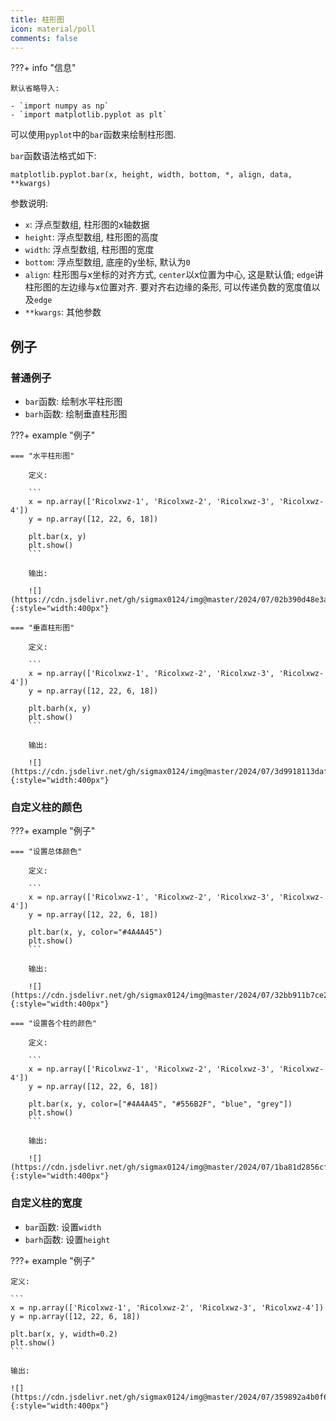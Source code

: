 ```yaml
---
title: 柱形图
icon: material/poll
comments: false
---
```


???+ info "信息"

    默认省略导入:

    - `import numpy as np`
    - `import matplotlib.pyplot as plt`

可以使用`pyplot`中的`bar`函数来绘制柱形图.

`bar`函数语法格式如下:

```
matplotlib.pyplot.bar(x, height, width, bottom, *, align, data, **kwargs)
```

参数说明:

- `x`: 浮点型数组, 柱形图的x轴数据
- `height`: 浮点型数组, 柱形图的高度
- `width`: 浮点型数组, 柱形图的宽度
- `bottom`: 浮点型数组, 底座的y坐标, 默认为`0`
- `align`: 柱形图与x坐标的对齐方式, `center`以x位置为中心, 这是默认值; `edge`讲柱形图的左边缘与x位置对齐. 要对齐右边缘的条形, 可以传递负数的宽度值以及`edge`
- `**kwargs`: 其他参数

## 例子

### 普通例子

- `bar`函数: 绘制水平柱形图
- `barh`函数: 绘制垂直柱形图

???+ example "例子"

    === "水平柱形图"

        定义:

        ```
        x = np.array(['Ricolxwz-1', 'Ricolxwz-2', 'Ricolxwz-3', 'Ricolxwz-4'])
        y = np.array([12, 22, 6, 18])

        plt.bar(x, y)
        plt.show()
        ```

        输出:

        ![](https://cdn.jsdelivr.net/gh/sigmax0124/img@master/2024/07/02b390d48e3ab42cc9fefd641d48e87a.png){:style="width:400px"}

    === "垂直柱形图"

        定义:

        ```
        x = np.array(['Ricolxwz-1', 'Ricolxwz-2', 'Ricolxwz-3', 'Ricolxwz-4'])
        y = np.array([12, 22, 6, 18])

        plt.barh(x, y)
        plt.show() 
        ```

        输出:

        ![](https://cdn.jsdelivr.net/gh/sigmax0124/img@master/2024/07/3d9918113dafe4dbe01f781ca8e14def.png){:style="width:400px"}

### 自定义柱的颜色

???+ example "例子"

    === "设置总体颜色"

        定义:

        ```
        x = np.array(['Ricolxwz-1', 'Ricolxwz-2', 'Ricolxwz-3', 'Ricolxwz-4'])
        y = np.array([12, 22, 6, 18]) 

        plt.bar(x, y, color="#4A4A45")
        plt.show()
        ```

        输出:

        ![](https://cdn.jsdelivr.net/gh/sigmax0124/img@master/2024/07/32bb911b7ce2237e94433514a2964766.png){:style="width:400px"}

    === "设置各个柱的颜色"

        定义:

        ```
        x = np.array(['Ricolxwz-1', 'Ricolxwz-2', 'Ricolxwz-3', 'Ricolxwz-4'])
        y = np.array([12, 22, 6, 18]) 

        plt.bar(x, y, color=["#4A4A45", "#556B2F", "blue", "grey"])
        plt.show()
        ```

        输出:

        ![](https://cdn.jsdelivr.net/gh/sigmax0124/img@master/2024/07/1ba81d2856cfb1b74386f4fe9f617e26.png){:style="width:400px"}

### 自定义柱的宽度

- `bar`函数: 设置`width`
- `barh`函数: 设置`height`

???+ example "例子"

    定义:

    ```
    x = np.array(['Ricolxwz-1', 'Ricolxwz-2', 'Ricolxwz-3', 'Ricolxwz-4'])
    y = np.array([12, 22, 6, 18])  

    plt.bar(x, y, width=0.2)
    plt.show()
    ```

    输出:

    ![](https://cdn.jsdelivr.net/gh/sigmax0124/img@master/2024/07/359892a4b0f6ff5375e79e5e1c6d2bca.png){:style="width:400px"}

[^1]: Matplotlib 柱形图 | 菜鸟教程. (n.d.). Retrieved July 1, 2024, from https://www.runoob.com/matplotlib/matplotlib-bar.html